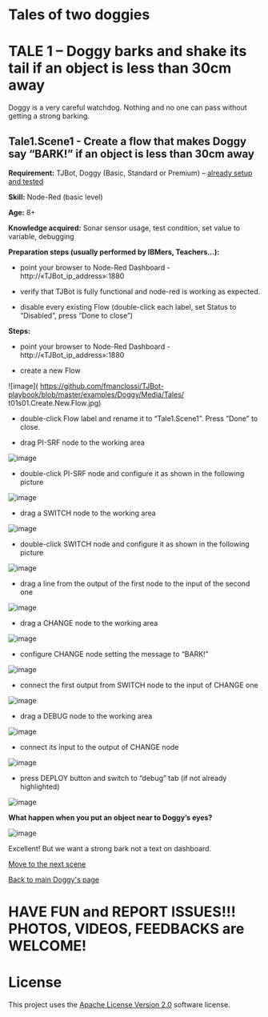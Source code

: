 # Tales of two doggies
# TALE 1 – Doggy barks and shake its tail if an object is less than 30cm away
Doggy is a very careful watchdog. Nothing and no one can pass without getting a strong barking.

## Tale1.Scene1 - Create a flow that makes Doggy say “BARK!” if an object is less than 30cm away 

**Requirement:** TJBot, Doggy (Basic, Standard or Premium) – [already setup and tested](https://github.com/fmanclossi/TJBot-playbook/blob/master/examples/Doggy/Setup%20Doggy%20and%20Test%20features.md)

**Skill:** Node-Red (basic level)

**Age:** 8+

**Knowledge acquired:** Sonar sensor usage, test condition, set value to variable, debugging

**Preparation steps (usually performed by IBMers, Teachers…):**

* point your browser to Node-Red Dashboard - http://«TJBot_ip_address»:1880

* verify that TJBot is fully functional and node-red is working as expected. 

* disable every existing Flow (double-click each label, set Status to “Disabled”, press “Done to close”)

**Steps:**

* point your browser to Node-Red Dashboard - http://«TJBot_ip_address»:1880

* create a new Flow

![image]( https://github.com/fmanclossi/TJBot-playbook/blob/master/examples/Doggy/Media/Tales/ t01s01.Create.New.Flow.jpg)

* double-click Flow label and rename it to “Tale1.Scene1”. Press “Done” to close.

* drag PI-SRF node to the working area

![image]( https://github.com/fmanclossi/TJBot-playbook/blob/master/examples/Doggy/Media/Tales/t01s02.Add.PI-SRF.Node.jpg)

* double-click PI-SRF node and configure it as shown in the following picture

![image]( https://github.com/fmanclossi/TJBot-playbook/blob/master/examples/Doggy/Media/Tales/t01s03.Configure.PI-SRF.Node.jpg)

* drag a SWITCH node to the working area

![image]( https://github.com/fmanclossi/TJBot-playbook/blob/master/examples/Doggy/Media/Tales/t01s04.Add.SWITCH.Node.jpg)

* double-click SWITCH node and configure it as shown in the following picture

![image]( https://github.com/fmanclossi/TJBot-playbook/blob/master/examples/Doggy/Media/Tales/t01s05.Configure.SWITCH.Node.jpg)

* drag a line from the output of the first node to the input of the second one

![image]( https://github.com/fmanclossi/TJBot-playbook/blob/master/examples/Doggy/Media/Tales/t01s06.Connect.PI-SRF.to.SWITCH.Node.jpg)

* drag a CHANGE node to the working area

![image]( https://github.com/fmanclossi/TJBot-playbook/blob/master/examples/Doggy/Media/Tales/t01s07.Add.CHANGE.Node.jpg)

* configure CHANGE node setting the message to “BARK!”

![image]( https://github.com/fmanclossi/TJBot-playbook/blob/master/examples/Doggy/Media/Tales/t01s08.Configure.CHANGE.Node.to.BARK.jpg)

* connect the first output from SWITCH node to the input of CHANGE one

![image]( https://github.com/fmanclossi/TJBot-playbook/blob/master/examples/Doggy/Media/Tales/t01s09.Connect.SWITCH.to.CHANGE.Node.jpg)

* drag a DEBUG node to the working area

![image]( https://github.com/fmanclossi/TJBot-playbook/blob/master/examples/Doggy/Media/Tales/t01s10.Add.DEBUG.Node.jpg)

* connect its input to the output of CHANGE node

![image]( https://github.com/fmanclossi/TJBot-playbook/blob/master/examples/Doggy/Media/Tales/t01s11.Connect.CHANGE.to.DEBUG.Node.jpg)

* press DEPLOY button and switch to “debug” tab (if not already highlighted)

![image]( https://github.com/fmanclossi/TJBot-playbook/blob/master/examples/Doggy/Media/Tales/t01s12.Press.DEPLOY.switch.DEBUG.jpg)

**What happen when you put an object near to Doggy’s eyes?**

![image]( https://github.com/fmanclossi/TJBot-playbook/blob/master/examples/Doggy/Media/Tales/t01s13.Put.Object.Less30cm.jpg)

Excellent! But we want a strong bark not a text on dashboard.

[Move to the next scene](Tale1.Scene2.BARKING.md)

[Back to main Doggy's page](https://github.com/fmanclossi/TJBot-playbook/tree/master/examples/Doggy)

# HAVE FUN and REPORT ISSUES!!! PHOTOS, VIDEOS, FEEDBACKS are WELCOME!

# License  
This project uses the [Apache License Version 2.0](../../LICENSE) software license.  
